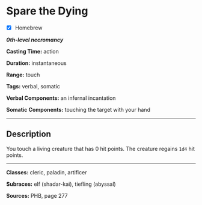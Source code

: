 # Spare the Dying

- [x] Homebrew

***0th-level necromancy***

**Casting Time:** action

**Duration:** instantaneous

**Range:** touch

**Tags:** verbal, somatic

**Verbal Components:** an infernal incantation

**Somatic Components:** touching the target with your hand

---

## Description
You touch a living creature that has 0 hit points. The creature regains `1d4` hit points.

---

**Classes:** cleric, paladin, artificer

**Subraces:** elf (shadar-kai), tiefling (abyssal)

**Sources:** PHB, page 277
